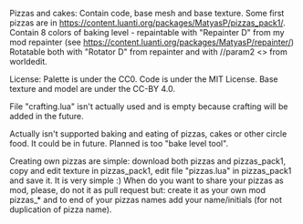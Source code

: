 Pizzas and cakes:
 Contain code, base mesh and base texture. Some first pizzas are in https://content.luanti.org/packages/MatyasP/pizzas_pack1/.
 Contain 8 colors of baking level - repaintable with "Repainter D" from my mod repainter (see https://content.luanti.org/packages/MatyasP/repainter/)
 Rotatable both with "Rotator D" from repainter and with //param2 <> from worldedit.

License:
 Palette is under the CC0. Code is under the MIT License.
 Base texture and model are under the CC-BY 4.0.

File "crafting.lua" isn't actually used and is empty because crafting will be added in the future.

Actually isn't supported baking and eating of pizzas, cakes or other circle food. It could be in future. Planned is too "bake level tool".

Creating own pizzas are simple: download both pizzas and pizzas_pack1, copy and edit texture in pizzas_pack1, edit file "pizzas.lua" in pizzas_pack1 and save it.
 It is very simple :)
 When do you want to share your pizzas as mod, please, do not it as pull request but:
 create it as your own mod pizzas_* and to end of your pizzas names add your name/initials (for not duplication of pizza name).
